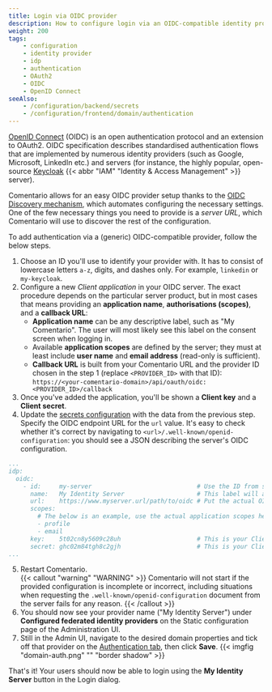 ```yaml
---
title: Login via OIDC provider
description: How to configure login via an OIDC-compatible identity provider
weight: 200
tags:
    - configuration
    - identity provider
    - idp
    - authentication
    - OAuth2
    - OIDC
    - OpenID Connect
seeAlso:
    - /configuration/backend/secrets
    - /configuration/frontend/domain/authentication
---
```


[OpenID Connect](https://openid.net/developers/how-connect-works/) (OIDC) is an open authentication protocol and an extension to OAuth2. OIDC specification describes standardised authentication flows that are implemented by numerous identity providers (such as Google, Microsoft, LinkedIn etc.) and servers (for instance, the highly popular, open-source [Keycloak](https://www.keycloak.org/docs/latest/securing_apps/index.html#_oidc)
{{< abbr "IAM" "Identity & Access Management" >}} server).

<!--more-->

Comentario allows for an easy OIDC provider setup thanks to the [OIDC Discovery mechanism](https://openid.net/specs/openid-connect-discovery-1_0.html), which automates configuring the necessary settings. One of the few necessary things you need to provide is a *server URL*, which Comentario will use to discover the rest of the configuration.

To add authentication via a (generic) OIDC-compatible provider, follow the below steps.

1. Choose an ID you'll use to identify your provider with. It has to consist of lowercase letters `a-z`, digits, and dashes only. For example, `linkedin` or `my-keycloak`.
2. Configure a new *Client application* in your OIDC server. The exact procedure depends on the particular server product, but in most cases that means providing an **application name**, **authorisations (scopes)**, and a **callback URL**:
    * **Application name** can be any descriptive label, such as "My Comentario". The user will most likely see this label on the consent screen when logging in.
    * Available **application scopes** are defined by the server; they must at least include **user name** and **email address** (read-only is sufficient).
    * **Callback URL** is built from your Comentario URL and the provider ID chosen in the step 1 (replace `<PROVIDER_ID>` with that ID): `https://<your-comentario-domain>/api/oauth/oidc:<PROVIDER_ID>/callback`
3. Once you've added the application, you'll be shown a **Client key** and a **Client secret**.
4. Update the [secrets configuration](/configuration/backend/secrets) with the data from the previous step.\
   Specify the OIDC endpoint URL for the `url` value. It's easy to check whether it's correct by navigating to `<url>/.well-known/openid-configuration`: you should see a JSON describing the server's OIDC configuration.
```yaml
...
idp:
  oidc:
    - id:     my-server                             # Use the ID from step 1
      name:   My Identity Server                    # This label will appear in Comentario login dialog
      url:    https://www.myserver.url/path/to/oidc # Put the actual OIDC URL here
      scopes:
        # The below is an example, use the actual application scopes here
        - profile
        - email
      key:    5t02cn8y5609c28uh                     # This is your Client key
      secret: ghc02m84tgh8c2gjh                     # This is your Client secret
...
```
5. Restart Comentario.\
   {{< callout "warning" "WARNING" >}}
   Comentario will not start if the provided configuration is incomplete or incorrect, including situations when requesting the `.well-known/openid-configuration` document from the server fails for any reason.
   {{< /callout >}}
6. You should now see your provider name ("My Identity Server") under **Configured federated identity providers** on the Static configuration page of the Administration UI.
7. Still in the Admin UI, navigate to the desired domain properties and tick off that provider on the [Authentication tab](/configuration/frontend/domain/authentication), then click **Save**.
    {{< imgfig "domain-auth.png" "" "border shadow" >}}

That's it! Your users should now be able to login using the **My Identity Server** button in the Login dialog.
